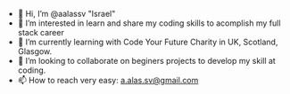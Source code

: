 - 👋 Hi, I’m @aalassv "Israel"
- 👀 I’m interested in learn and share my coding skills to acomplish my full stack career
- 🌱 I’m currently learning with Code Your Future Charity in UK, Scotland, Glasgow.
- 💞️ I’m looking to collaborate on beginers projects to develop my skill at coding.
- 📫 How to reach very easy: a.alas.sv@gmail.com

<!---
aalassv/aalassv is a ✨ special ✨ repository because its `README.md` (this file) appears on your GitHub profile.
You can click the Preview link to take a look at your changes.
--->

